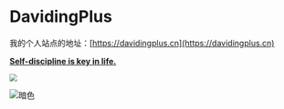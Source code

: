 # DavidingPlus

我的个人站点的地址：[https://davidingplus.cn](https://davidingplus.cn)

**<u>Self-discipline is key in life.</u>**

<img src="https://img-blog.csdnimg.cn/1867f61e47c447b681b9e4f1f92d105c.png" style="zoom: 80%;" />

![暗色](https://raw.githubusercontent.com/DavidingPlus/DavidingPlus/output/github-contribution-grid-snake-dark.svg)

